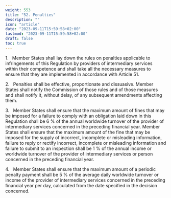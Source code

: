 ```yaml
---
weight: 553
title: "52. Penalties"
description: ""
icon: "article"
date: "2023-09-11T15:59:58+02:00"
lastmod: "2023-09-11T15:59:58+02:00"
draft: false
toc: true
---
```


1.   Member States shall lay down the rules on penalties applicable to infringements of this Regulation by providers of intermediary services within their competence and shall take all the necessary measures to ensure that they are implemented in accordance with Article 51.

2.   Penalties shall be effective, proportionate and dissuasive. Member States shall notify the Commission of those rules and of those measures and shall notify it, without delay, of any subsequent amendments affecting them.

3.   Member States shall ensure that the maximum amount of fines that may be imposed for a failure to comply with an obligation laid down in this Regulation shall be 6 % of the annual worldwide turnover of the provider of intermediary services concerned in the preceding financial year. Member States shall ensure that the maximum amount of the fine that may be imposed for the supply of incorrect, incomplete or misleading information, failure to reply or rectify incorrect, incomplete or misleading information and failure to submit to an inspection shall be 1 % of the annual income or worldwide turnover of the provider of intermediary services or person concerned in the preceding financial year.

4.   Member States shall ensure that the maximum amount of a periodic penalty payment shall be 5 % of the average daily worldwide turnover or income of the provider of intermediary services concerned in the preceding financial year per day, calculated from the date specified in the decision concerned.